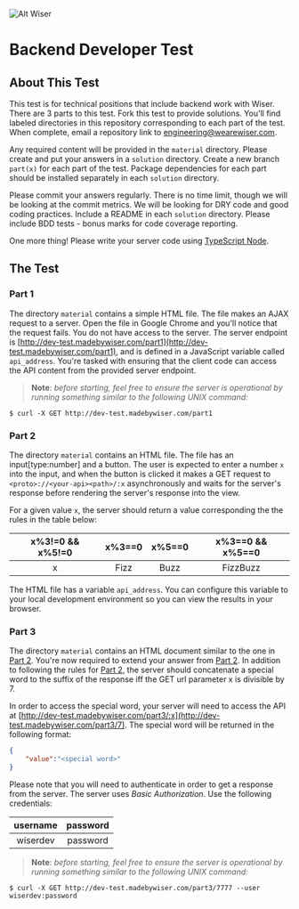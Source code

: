 ![Alt Wiser](https://wearewiser.com/assets/images/wiser-logo/wiser-purple.svg)

# Backend Developer Test

## About This Test

This test is for technical positions that include backend work with Wiser. There are 3 parts to this test. Fork this test to provide solutions. You'll find labeled directories in this repository corresponding to each part of the test. When complete, email a repository link to engineering@wearewiser.com.

Any required content will be provided in the `material` directory. Please create and put your answers in a `solution` directory. Create a new branch `part(x)` for each part of the test. Package dependencies for each part should be installed separately in each `solution` directory.

Please commit your answers regularly. There is no time limit, though we will be looking at the commit metrics. We will be looking for DRY code and good coding practices. Include a README in each `solution` directory. Please include BDD tests - bonus marks for code coverage reporting.

One more thing! Please write your server code using [TypeScript Node](https://www.npmjs.com/package/ts-node).

## The Test

### Part 1

The directory `material` contains a simple HTML file. The file makes an AJAX request to a server. Open the file in Google Chrome and you'll notice that the request fails. You do not have access to the server. The server endpoint is [http://dev-test.madebywiser.com/part1](http://dev-test.madebywiser.com/part1), and is defined in a JavaScript variable called `api_address`. You're tasked with ensuring that the client code can access the API content from the provided server endpoint.

> **Note**: _before starting, feel free to ensure the server is operational by running something similar to the following UNIX command:_

`$ curl -X GET http://dev-test.madebywiser.com/part1`

### Part 2

The directory `material` contains an HTML file. The file has an input[type:number] and a button. The user is expected to enter a number `x` into the input, and when the button is clicked it makes a GET request to `<proto>://<your-api><path>/:x` asynchronously and waits for the server's response before rendering the server's response into the view.

For a given value `x`, the server should return a value corresponding the the rules in the table below:

| x%3!=0 && x%5!=0 | x%3==0 | x%5==0 | x%3==0 && x%5==0 |
|:----------------:|:------:|:------:|:----------------:|
| x                | Fizz   | Buzz   | FizzBuzz         |

The HTML file has a variable `api_address`. You can configure this variable to your local development environment so you can view the results in your browser.

### Part 3

The directory `material` contains an HTML document similar to the one in [Part 2](#part-2). You're now required to extend your answer from [Part 2](#part-2). In addition to following the rules for [Part 2](#part-2), the server should concatenate a special word to the suffix of the response iff the GET url parameter x is divisible by 7.

In order to access the special word, your server will need to access the API at [http://dev-test.madebywiser.com/part3/:x](http://dev-test.madebywiser.com/part3/7). The special word will be returned in the following format:

```json
{
	"value":"<special word>"
}
```

Please note that you will need to authenticate in order to get a response from the server. The server uses _Basic Authorization_. Use the following credentials:

| username | password |
|:--------:|:--------:|
| wiserdev | password |

> **Note**: _before starting, feel free to ensure the server is operational by running something similar to the following UNIX command:_

`$ curl -X GET http://dev-test.madebywiser.com/part3/7777 --user wiserdev:password`
